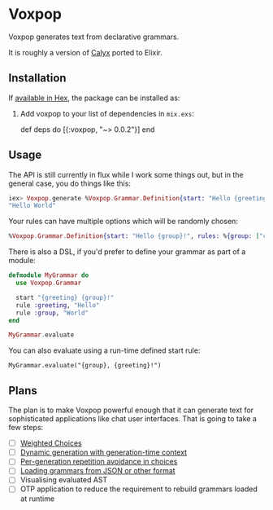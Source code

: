 # Voxpop

Voxpop generates text from declarative grammars.

It is roughly a version of [Calyx](https://github.com/maetl/calyx) ported to Elixir.

## Installation

If [available in Hex](https://hex.pm/docs/publish), the package can be installed as:

  1. Add voxpop to your list of dependencies in `mix.exs`:

        def deps do
          [{:voxpop, "~> 0.0.2"}]
        end

## Usage

The API is still currently in flux while I work some things out, but in the general
case, you do things like this:

```elixir
iex> Voxpop.generate %Voxpop.Grammar.Definition{start: "Hello {greeting}!", rules: %{greeting: "world"}}
"Hello World"
```

Your rules can have multiple options which will be randomly chosen:

```elixir
%Voxpop.Grammar.Definition{start: "Hello {group}!", rules: %{group: ["comrades", "folks", "friends"]}}
```

There is also a DSL, if you'd prefer to define your grammar as part of a module:

```elixir
defmodule MyGrammar do
  use Voxpop.Grammar

  start "{greeting} {group}!"
  rule :greeting, "Hello"
  rule :group, "World"
end

MyGrammar.evaluate
```

You can also evaluate using a run-time defined start rule:

```
MyGrammar.evaluate("{group}, {greeting}!")
```

## Plans
The plan is to make Voxpop powerful enough that it can generate text for
sophisticated applications like chat user interfaces. That is going to take a
few steps:

 - [ ] [Weighted Choices][weighted]
 - [ ] [Dynamic generation with generation-time context][dynamic generation]
 - [ ] [Per-generation repetition avoidance in choices][repetition avoidance]
 - [ ] [Loading grammars from JSON or other format][load grammars]
 - [ ] Visualising evaluated AST
 - [ ] OTP application to reduce the requirement to rebuild grammars loaded at runtime

 [weighted]: https://github.com/zovafit/voxpop/issues/2
 [dynamic generation]: https://github.com/zovafit/voxpop/issues/4
 [repetition avoidance]: https://github.com/zovafit/voxpop/issues/5
 [load grammars]: https://github.com/zovafit/voxpop/issues/6
